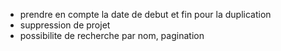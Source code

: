 - prendre en compte la date de debut et fin pour la duplication
- suppression de projet
- possibilite de recherche par nom, pagination
 